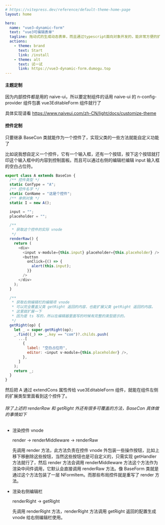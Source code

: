 ```yaml
---
# https://vitepress.dev/reference/default-theme-home-page
layout: home

hero:
  name: "vue3-dynamic-form"
  text: "vue3可编辑表单"
  tagline: 拖动式的生成动态表单，而且通过typescript面向对象开发的，能非常方便的扩展控件，内部ui使用的naive-ui库，所以能非常方便的定制主题。
  actions:
    - theme: brand
      text: Start
      link: /install
    - theme: alt
      text: 试一试
      link: https://vue3-dynamic-form.dumogu.top
---
```


#### 主题定制

因为内部控件都是用的 naive-ui，所以要定制组件的话用 naive-ui 的 n-config-provider 组件包裹 vue3EditableForm 组件就行了

具体实现请看 https://www.naiveui.com/zh-CN/light/docs/customize-theme

#### 控件定制

只要继承 BaseCon 类就能作为一个控件了，实现父类的一些方法就能自定义功能了

比如说我想自定义一个控件，它有一个输入框，还有一个按钮，按下这个按钮就打印这个输入框中的内容到控制面板。而且可以通过右侧的编辑栏编辑 input 输入框的空白占位符。

```js
export class A extends BaseCon {
  /** 控件类型 */
  static ConType = "A";
  /** 控件名字 */
  static ConName = "这是个控件";
  /** 单例对象 */
  static I = new A();

  input = "";
  placeholder = "";

  /**
   * 获取这个控件的实际 vnode
   */
  renderRaw() {
    return (
      <div>
        <input v-module={this.input} placeholder={this.placeholder} />
        <button
          onClick={() => {
            alert(this.input);
          }}
        />
      </div>
    );
  }

  /**
   * 获取右侧编辑栏的编辑项 vnode
   * 可以完全覆盖父类 getRight 返回的内容，也能扩展父类 getRight 返回的内容。
   * 这里就扩展一下
   * 因为是 ts 写的，所以在编辑器里面写的时候有完整的类型提示的。
   */
  getRight(op) {
    let _ = super.getRight(op);
    _.find((_) => _.key == "com")?.childs.push(
      ...[
        {
          label: "空白占位符",
          editor: <input v-module={this.placeholder} />,
        },
      ]
    );
    return _;
  }
}
```

然后把 A 通过 extendCons 属性传给 vue3EditableForm 组件，就能在组件左侧的扩展类型里面看到这个控件了。

###### 除了上述的 renderRaw 和 getRight 外还有很多可覆盖的方法，BaseCon 具体做的事情如下

- 渲染控件 vnode

  render -> renderMiddleware -> renderRaw

  先调用 render 方法，此方法负责在控件 vnode 外包装一些操作按钮，比如上移下移删除这些按钮，当然这些按钮也是可自定义的，只需实现 getHandler 方法就行了，然后 render 方法会调用 renderMiddleware 方法这个方法作为渲染中间件调用，它默认会直接调用 renderRaw 方法。像 BaseForm 类就是通过这个方法包装了一层 NFormItem。而那些布局控件就是重写了 render 方法。

- 渲染右侧编辑栏

  renderRight -> getRight

  先调用 renderRight 方法，renderRight 方法调用 getRight 返回的配置生成 vnode 给右侧编辑栏使用。
